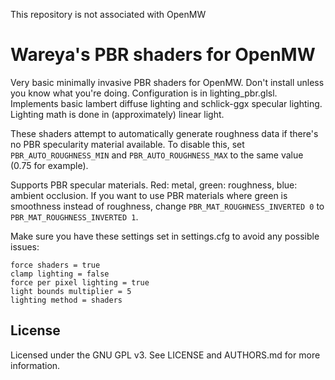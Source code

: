 This repository is not associated with OpenMW

# Wareya's PBR shaders for OpenMW

Very basic minimally invasive PBR shaders for OpenMW. Don't install unless you know what you're doing. Configuration is in lighting_pbr.glsl. Implements basic lambert diffuse lighting and schlick-ggx specular lighting. Lighting math is done in (approximately) linear light.

These shaders attempt to automatically generate roughness data if there's no PBR specularity material available. To disable this, set `PBR_AUTO_ROUGHNESS_MIN` and `PBR_AUTO_ROUGHNESS_MAX` to the same value (0.75 for example).

Supports PBR specular materials. Red: metal, green: roughness, blue: ambient occlusion. If you want to use PBR materials where green is smoothness instead of roughness, change `PBR_MAT_ROUGHNESS_INVERTED 0` to `PBR_MAT_ROUGHNESS_INVERTED 1`.

Make sure you have these settings set in settings.cfg to avoid any possible issues:

```
force shaders = true
clamp lighting = false
force per pixel lighting = true
light bounds multiplier = 5
lighting method = shaders
```

## License

Licensed under the GNU GPL v3. See LICENSE and AUTHORS.md for more information.
